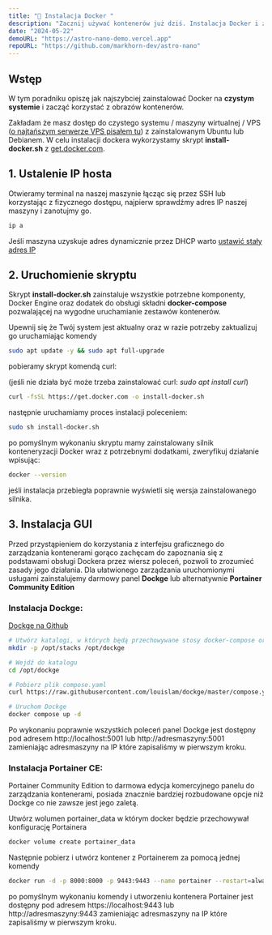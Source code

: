 ```yaml
---
title: "🐳 Instalacja Docker "
description: "Zacznij używać kontenerów już dziś. Instalacja Docker i zarządzanie z GUI"
date: "2024-05-22"
demoURL: "https://astro-nano-demo.vercel.app"
repoURL: "https://github.com/markhorn-dev/astro-nano"
---
```


## Wstęp

W tym poradniku opiszę jak najszybciej zainstalować Docker na **czystym systemie** i zacząć korzystać z obrazów kontenerów. 

Zakładam że masz dostęp do czystego systemu / maszyny wirtualnej / VPS ([o najtańszym serwerze VPS pisałem tu](../kolekcje/tanie-hostingi#najta%C5%84szy-serwer-vps)) z zainstalowanym Ubuntu lub Debianem. W celu instalacji dockera wykorzystamy skrypt **install-docker.sh** z [get.docker.com](https://get.docker.com/).

## 1. Ustalenie IP hosta

Otwieramy terminal na naszej maszynie łącząc się przez SSH lub korzystając z fizycznego dostępu, najpierw sprawdźmy adres IP naszej maszyny i zanotujmy go.

```sh
ip a
```

Jeśli maszyna uzyskuje adres dynamicznie przez DHCP warto [ustawić stały adres IP](https://porady-it.pl/linux/linux-ustawic-statyczny-adres-ip-poziomu-konsoli/)

## 2. Uruchomienie skryptu

Skrypt **install-docker.sh** zainstaluje wszystkie potrzebne komponenty, Docker Engine oraz dodatek do obsługi składni **docker-compose** pozwalającej na wygodne uruchamianie zestawów kontenerów.

Upewnij się że Twój system jest aktualny oraz w razie potrzeby zaktualizuj go uruchamiając komendy

```sh
sudo apt update -y && sudo apt full-upgrade
```

pobieramy skrypt komendą curl: 

(jeśli nie działa być może trzeba zainstalować curl: *sudo apt install curl*)

```sh
curl -fsSL https://get.docker.com -o install-docker.sh
```

następnie uruchamiamy proces instalacji poleceniem:

```sh
sudo sh install-docker.sh
```

po pomyślnym wykonaniu skryptu mamy zainstalowany silnik konteneryzacji Docker wraz z potrzebnymi dodatkami, zweryfikuj działanie wpisując:

```sh
docker --version
```

jeśli instalacja przebiegła poprawnie wyświetli się wersja zainstalowanego silnika.

## 3. Instalacja GUI

Przed przystąpieniem do korzystania z interfejsu graficznego do zarządzania kontenerami gorąco zachęcam do zapoznania się z podstawami obsługi Dockera przez wiersz poleceń, pozwoli to zrozumieć zasady jego działania. Dla ułatwionego zarządzania uruchomionymi usługami zainstalujemy darmowy panel **Dockge** lub alternatywnie **Portainer Community Edition**

### Instalacja Dockge:
[Dockge na Github](https://github.com/louislam/dockge)

```sh
# Utwórz katalogi, w których będą przechowywane stosy docker-compose oraz pliki stosu Dockge.
mkdir -p /opt/stacks /opt/dockge

# Wejdź do katalogu
cd /opt/dockge

# Pobierz plik compose.yaml
curl https://raw.githubusercontent.com/louislam/dockge/master/compose.yaml --output compose.yaml

# Uruchom Dockge
docker compose up -d

```

Po wykonaniu poprawnie wszystkich poleceń panel Dockge jest dostępny pod adresem http://localhost:5001 lub http://adresmaszyny:5001 zamieniając adresmaszyny na IP które zapisaliśmy w pierwszym kroku.


### Instalacja Portainer CE:

Portainer Community Edition to darmowa edycja komercyjnego panelu do zarządzania kontenerami, posiada znacznie bardziej rozbudowane opcje niż Dockge co nie zawsze jest jego zaletą.

Utwórz wolumen portainer_data w którym docker będzie przechowywał konfigurację Portainera

```sh
docker volume create portainer_data
```

Następnie pobierz i utwórz kontener z Portainerem za pomocą jednej komendy

```sh
docker run -d -p 8000:8000 -p 9443:9443 --name portainer --restart=always -v /var/run/docker.sock:/var/run/docker.sock -v portainer_data:/data portainer/portainer-ce:latest
```

po pomyślnym wykonaniu komendy i utworzeniu kontenera Portainer jest dostępny pod adresem https://localhost:9443 lub http://adresmaszyny:9443 zamieniając adresmaszyny na IP które zapisaliśmy w pierwszym kroku.

